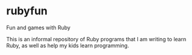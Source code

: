 rubyfun
=======

Fun and games with Ruby

This is an informal repository of Ruby programs that I am writing to learn Ruby, as well as help my kids learn programming. 
